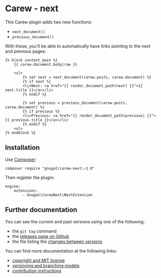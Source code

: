 # Carew - next

This Carew plugin adds two new functions:

* `next_document()`
* `previous_document()`

With these, you'll be able to automatically have links pointing to the next and previous pages:

```
{% block content_main %}
    {{ carew.document.body|raw }}

    <ul>
        {% set next = next_document(carew.posts, carew.document) %}
        {% if next %}
        <li>Next: <a href="{{ render_document_path(next) }}">{{ next.title }}</a></li>
        {% endif %}

        {% set previous = previous_document(carew.posts, carew.document) %}
        {% if previous %}
        <li>Previous: <a href="{{ render_document_path(previous) }}">{{ previous.title }}</a></li>
        {% endif %}
    <ul>
{% endblock %}
```

## Installation

Use [Composer](http://getcomposer.org/):

    composer require "gnugat/carew-next:~1.0"

Then register the plugin:

```
engine:
    extensions:
        - Gnugat\CarewNext\NextExtension
```

## Further documentation

You can see the current and past versions using one of the following:

* the `git tag` command
* the [releases page on Github](https://github.com/gnugat/redaktilo/releases)
* the file listing the [changes between versions](CHANGELOG.md)

You can find more documentation at the following links:

* [copyright and MIT license](LICENSE)
* [versioning and branching models](VERSIONING.md)
* [contribution instructions](CONTRIBUTING.md)
